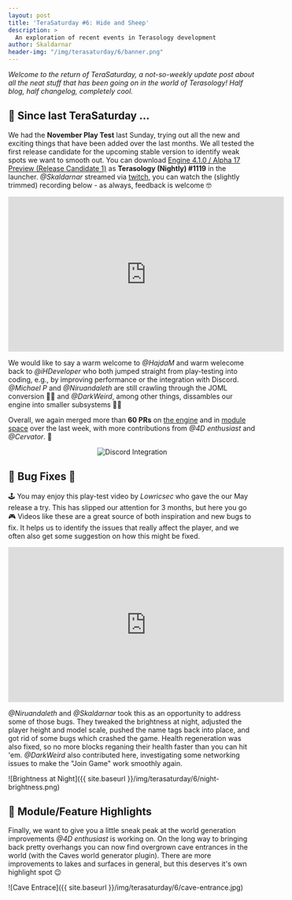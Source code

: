 ```yaml
---
layout: post
title: 'TeraSaturday #6: Hide and Sheep'
description: >
  An exploration of recent events in Terasology development
author: Skaldarnar
header-img: "/img/terasaturday/6/banner.png"
---
```


_Welcome to the return of TeraSaturday, a not-so-weekly update post about all the neat stuff that has been going on in
the world of Terasology! Half blog, half changelog, completely cool._

## 📰 Since last TeraSaturday ...

We had the **November Play Test** last Sunday, trying out all the new and exciting things that have been added over the last months. We all tested the first release candidate for the upcoming stable version to identify weak spots we want to smooth out. You can download [Engine 4.1.0 / Alpha 17 Preview (Release Candidate 1)](https://github.com/MovingBlocks/Terasology/releases/tag/v4.1.0-rc.1) as **Terasology (Nightly) #1119** in the launcher. _@Skaldarnar_ streamed via [twitch](https://www.twitch.tv/terasology), you can watch the (slightly trimmed) recording below - as always, feedback is welcome 🤓

<div align="center">
<iframe width="560" height="315" src="https://www.youtube.com/embed/QbD8Z98Evb4" frameborder="0" allow="accelerometer; autoplay; clipboard-write; encrypted-media; gyroscope; picture-in-picture" allowfullscreen></iframe>
</div>

We would like to say a warm welcome to _@HajdaM_ and warm welecome back to _@iHDeveloper_ who both jumped straight from play-testing into coding, e.g., by improving performance or the integration with Discord. _@Michael P_ and _@Niruandaleth_ are still crawling through the JOML conversion 👩‍🏫 and _@DarkWeird_, among other things, dissambles our engine into smaller subsystems 👨‍🔧

Overall, we again merged more than **60 PRs** on [the engine](https://github.com/search?q=org%3AMovingBlocks+type%3Apr+merged%3A2020-11-20..2020-11-28) and in [module space](https://github.com/search?q=org%3ATerasology+type%3Apr+merged%3A2020-11-20..2020-11-28) over the last week, with more contributions from _@4D enthusiast_ and _@Cervator_. 💪

<div align="center">
<img src="{{ site.baseurl }}/img/terasaturday/6/discord-integration.jpg" alt="Discord Integration" />
</div>


## 🐛 Bug Fixes 🐞

🕹 You may enjoy this play-test video by _Lowricsec_ who gave the our May release a try. This has slipped our attention for 3 months, but here you go 🎮 Videos like these are a great source of both inspiration and new bugs to fix. It helps us to identify the issues that really affect the player, and we often also get some suggestion on how this might be fixed. 

<div align="center">
<iframe width="560" height="315" src="https://www.youtube-nocookie.com/embed/R3CozWpC3G0" frameborder="0" allow="accelerometer; autoplay; clipboard-write; encrypted-media; gyroscope; picture-in-picture" allowfullscreen></iframe>
</div>

_@Niruandaleth_ and _@Skaldarnar_ took this as an opportunity to address some of those bugs. They tweaked the brightness at night, adjusted the player height and model scale, pushed the name tags back into place, and got rid of some bugs which crashed the game. Health regeneration was also fixed, so no more blocks reganing their health faster than you can hit 'em. _@DarkWeird_ also contributed here, investigating some networking issues to make the "Join Game" work smoothly again. 

![Brightness at Night]({{ site.baseurl }}/img/terasaturday/6/night-brightness.png)

## 🚀 Module/Feature Highlights

Finally, we want to give you a little sneak peak at the world generation improvements _@4D enthusiast_ is working on. On the long way to bringing back pretty overhangs you can now find overgrown cave entrances in the world (with the Caves world generator plugin). There are more improvements to lakes and surfaces in general, but this deserves it's own highlight spot 😉

![Cave Entrace]({{ site.baseurl }}/img/terasaturday/6/cave-entrance.jpg)

